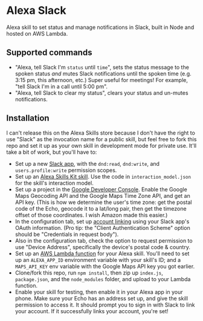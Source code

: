 # Alexa Slack

Alexa skill to set status and manage notifications in Slack, built in Node and hosted on AWS Lambda.

## Supported commands

* "Alexa, tell Slack I'm `status` until `time`", sets the status message to the spoken status _and_ mutes Slack notifications until the spoken time (e.g. 3:15 pm, this afternoon, etc.) Super useful for meetings! For example, "tell Slack I'm in a call until 5:00 pm".
* "Alexa, tell Slack to clear my status", clears your status and un-mutes notifications.

## Installation

I can't release this on the Alexa Skills store because I don't have the right to use "Slack" as the invocation name for a public skill, but feel free to fork this repo and set it up as your own skill in development mode for private use. It'll take a bit of work, but you'll have to:

* Set up a new [Slack app](https://api.slack.com/apps), with the `dnd:read`, `dnd:write`, and `users.profile:write` permission scopes.
* Set up an [Alexa Skills Kit skill](https://developer.amazon.com/edw/home.html#/skills). Use the code in `interaction_model.json` for the skill's interaction model.
* Set up a project in the [Google Developer Console](https://console.developers.google.com). Enable the Google Maps Geocoding API and the Google Maps Time Zone API, and get an API key. (This is how we determine the user's time zone: get the postal code of the Echo, geocode it to a lat/long pair, then get the timezone offset of those coordinates. I wish Amazon made this easier.)
* In the configuration tab, set up [account linking](https://developer.amazon.com/public/solutions/alexa/alexa-skills-kit/docs/linking-an-alexa-user-with-a-user-in-your-system) using your Slack app's OAuth information. (Pro tip: the "Client Authentication Scheme" option should be "Credentials in request body").
* Also in the configuration tab, check the option to request permission to use "Device Address", specifically the device's postal code & country.
* Set up an [AWS Lambda function](https://developer.amazon.com/public/solutions/alexa/alexa-skills-kit/docs/developing-an-alexa-skill-as-a-lambda-function) for your Alexa skill. You'll need to set up an `ALEXA_APP_ID` environment variable with your skill's ID; and a `MAPS_API_KEY` env variable with the Google Maps API key you got earlier.
* Clone/fork this repo, run `npm install`, then zip up `index.js`, `package.json`, and the `node_modules` folder, and upload to your Lambda function.
* Enable your skill for testing, then enable it in your Alexa app in your phone. Make sure your Echo has an address set up, and give the skill permission to access it. It should prompt you to sign in with Slack to link your account. If it successfully links your account, you're set!
